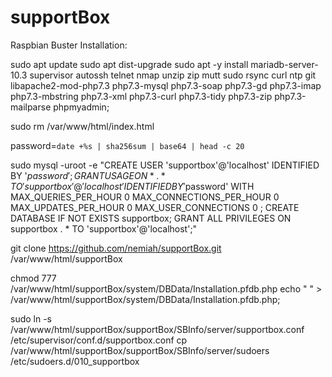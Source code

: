 # supportBox

Raspbian Buster Installation:

sudo apt update
sudo apt dist-upgrade
sudo apt -y install mariadb-server-10.3 supervisor autossh telnet nmap unzip zip mutt sudo rsync curl ntp git libapache2-mod-php7.3 php7.3-mysql php7.3-soap php7.3-gd php7.3-imap php7.3-mbstring php7.3-xml php7.3-curl php7.3-tidy php7.3-zip php7.3-mailparse phpmyadmin;

sudo rm /var/www/html/index.html

password=`date +%s | sha256sum | base64 | head -c 20`

sudo mysql -uroot -e "CREATE USER 'supportbox'@'localhost' IDENTIFIED BY '$password';
GRANT USAGE ON * . * TO 'supportbox'@'localhost' IDENTIFIED BY '$password' WITH MAX_QUERIES_PER_HOUR 0 MAX_CONNECTIONS_PER_HOUR 0 MAX_UPDATES_PER_HOUR 0 MAX_USER_CONNECTIONS 0 ;
CREATE DATABASE IF NOT EXISTS supportbox;
GRANT ALL PRIVILEGES ON supportbox . * TO 'supportbox'@'localhost';"

git clone https://github.com/nemiah/supportBox.git /var/www/html/supportBox

chmod 777 /var/www/html/supportBox/system/DBData/Installation.pfdb.php
echo "<?php echo \"This is a database-file.\"; /*
host&%%%&user&%%%&password&%%%&datab&%%%&httpHost
varchar(30)&%%%&varchar(20)&%%%&varchar(20)&%%%&varchar(20)&%%%&varchar(40)
localhost                     &%%%&supportbox          &%%%&$password&%%%&supportbox          &%%%&*                                       %%&&&
*/ ?>
" > /var/www/html/supportBox/system/DBData/Installation.pfdb.php;

sudo ln -s /var/www/html/supportBox/supportBox/SBInfo/server/supportbox.conf /etc/supervisor/conf.d/supportbox.conf
cp /var/www/html/supportBox/supportBox/SBInfo/server/sudoers /etc/sudoers.d/010_supportbox
